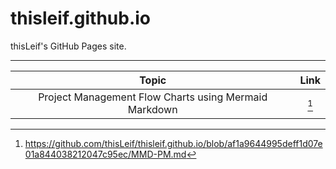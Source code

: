 # thisleif.github.io
thisLeif's GitHub Pages site.

---

| Topic | Link |
| :-----------------: | :----: |
| Project Management Flow Charts using Mermaid Markdown | [^MMD-PM] |


[^MMD-PM]:https://github.com/thisLeif/thisleif.github.io/blob/af1a9644995deff1d07e01a844038212047c95ec/MMD-PM.md